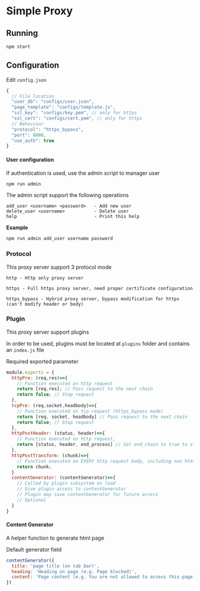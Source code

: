# Simple Proxy

## Running
```bash
npm start
```

## Configuration

Edit `config.json`

```js
{
  // File location
  "user_db": "configs/user.json", 
  "page_template": "configs/template.js",
  "ssl_key": "configs/key.pem", // only for https
  "ssl_cert": "configs/cert.pem", // only for https
  // Behaviour
  "protocol": "https_bypass",
  "port": 8080,
  "use_auth": true
}

```

#### User configuration

If authentication is used, use the admin script to manager user

```bash
npm run admin                  
```

The admin script support the following operations
```                                    
add_user <username> <password>   - Add new user
delete_user <username>           - Delete user                                                                          
help                             - Print this help
```
 **Example**
 ``` bash
 npm run admin add_user username password
 ```


### Protocol

This proxy server support 3 protocol mode
```
http - Http only proxy server

https - Full https proxy server, need proper certificate configuration

https_bypass - Hybrid proxy server, bypass modification for https (can't modify header or body)
```

### Plugin

This proxy server support plugins

In order to be used, plugins must be located at `plugins` folder and contains an `index.js` file

Required exported parameter
```js
module.exports = {
  httpPre: (req,res)=>{
    // Function executed on http request
    return [req,res]; // Pass request to the next chain
    return false; // Stop request
  },
  tcpPre: (req,socket,headbody)=>{
    // Function executed on tcp request (https_bypass mode)
    return [req, socket, headbody] // Pass request to the next chain
    return false; // Stop request
  },
  httpPostHeader: (status, header)=>{
    // Function executed on http request, 
    return [status, header, end_process] // Set end_chain to true to stop request (e.g. redirection)
  },
  httpPostTransform: (chunk)=>{
    // Function executed on EVERY http request body, including non html content (e.g. images)
    return chunk;
  }
  contentGenerator: (contentGenerator)=>{
    // Called by plugin subsystem on load
    // Give plugin access to contentGenerator
    // Plugin may save contentGenerator for future access
    // Optional
  }
}
```

#### Content Generator

A helper function to generate html page

Default generator field

```js
contentGenerator({
  title: 'page title (on tab bar)',
  heading: 'Heading on page (e.g. Page blocked)',
  content: 'Page content (e.g. You are not allowed to access this page)'
})
```
